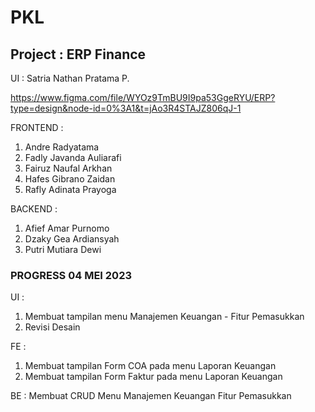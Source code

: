# PKL
## Project : ERP Finance

UI : Satria Nathan Pratama P.

https://www.figma.com/file/WYOz9TmBU9I9pa53GgeRYU/ERP?type=design&node-id=0%3A1&t=jAo3R4STAJZ806qJ-1

FRONTEND :
1. Andre Radyatama
2. Fadly Javanda Auliarafi
3. Fairuz Naufal Arkhan
4. Hafes Gibrano Zaidan
5. Rafly Adinata Prayoga

BACKEND :
1. Afief Amar Purnomo
2. Dzaky Gea Ardiansyah
3. Putri Mutiara Dewi


### PROGRESS 04 MEI 2023

UI :
1. Membuat tampilan menu Manajemen Keuangan - Fitur Pemasukkan 
2. Revisi Desain

FE : 
1. Membuat tampilan Form COA pada menu Laporan Keuangan
2. Membuat tampilan Form Faktur pada menu Laporan Keuangan

BE : Membuat CRUD Menu Manajemen Keuangan Fitur Pemasukkan
